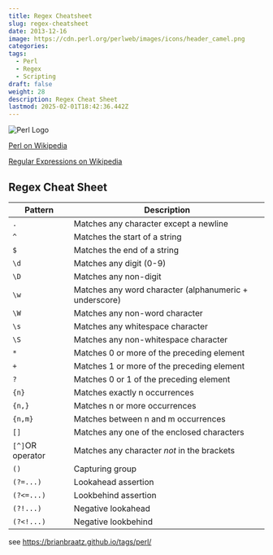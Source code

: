 ```yaml
---
title: Regex Cheatsheet
slug: regex-cheatsheet
date: 2013-12-16
image: https://cdn.perl.org/perlweb/images/icons/header_camel.png
categories: 
tags:
  - Perl
  - Regex
  - Scripting
draft: false
weight: 28
description: Regex Cheat Sheet
lastmod: 2025-02-01T18:42:36.442Z
---
```

![Perl Logo](https://cdn.perl.org/perlweb/images/icons/header_camel.png)

[Perl on Wikipedia](https://en.wikipedia.org/wiki/Perl)

[Regular Expressions on Wikipedia](https://en.wikipedia.org/wiki/Regular_expression)

## Regex Cheat Sheet

| Pattern          | Description                                            |
| ---------------- | ------------------------------------------------------ |
| `.`              | Matches any character except a newline                 |
| `^`              | Matches the start of a string                          |
| `$`              | Matches the end of a string                            |
| `\d`             | Matches any digit (0-9)                                |
| `\D`             | Matches any non-digit                                  |
| `\w`             | Matches any word character (alphanumeric + underscore) |
| `\W`             | Matches any non-word character                         |
| `\s`             | Matches any whitespace character                       |
| `\S`             | Matches any non-whitespace character                   |
| `*`              | Matches 0 or more of the preceding element             |
| `+`              | Matches 1 or more of the preceding element             |
| `?`              | Matches 0 or 1 of the preceding element                |
| `{n}`            | Matches exactly n occurrences                          |
| `{n,}`           | Matches n or more occurrences                          |
| `{n,m}`          | Matches between n and m occurrences                    |
| `[]`             | Matches any one of the enclosed characters             |
| `[^]`OR operator | Matches any character *not* in the brackets            |
| `()`             | Capturing group                                        |
| `(?=...)`        | Lookahead assertion                                    |
| `(?<=...)`       | Lookbehind assertion                                   |
| `(?!...)`        | Negative lookahead                                     |
| `(?<!...)`       | Negative lookbehind                                    |

see https://brianbraatz.github.io/tags/perl/
